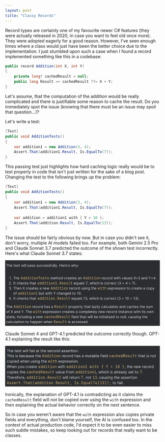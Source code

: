 ```yaml
---
layout: post
title: "Classy Records"
---
```


Record types are certainly one of my favourite newer C# features (they were actually released in 2020, in case you want to feel old once more). They were adopted eagerly for a good reason. However, I've seen enough times where a class would just have been the better choice due to the implementation. I just stumbled upon such a case when I found a record implemented something like this in a codebase:

```csharp
public record Addition(int X, int Y)
{
    private long? cachedResult = null;
    public long Result => cachedResult ??= X + Y;
}
```

Let's assume, that the computation of the addition would be really complicated and there is justifiable some reason to cache the result. Do you immediately spot the issue (knowing that there must be an issue may spoil that question...)?

Let's write a test:

```csharp
[Test]
public void AdditionTests()
{
    var addition1 = new Addition(3, 4);
    Assert.That(addition1.Result, Is.EqualTo(7));
}
```

This passing test just highlights how hard caching logic really would be to test properly in code that isn't just written for the sake of a blog post. Changing the test to the following brings up the problem:

```csharp
[Test]
public void AdditionTests()
{
    var addition1 = new Addition(3, 4);
    Assert.That(addition1.Result, Is.EqualTo(7));

    var addition = addition1 with { Y = 10 };
    Assert.That(addition.Result, Is.EqualTo(13));
}
```

The issue should be fairly obvious by now. But in case you didn't see it, don't worry, multiple AI models failed too. For example, both Gemini 2.5 Pro and Claude Sonnet 3.7 predicted the outcome of the shown test incorrectly. Here's what Claude Sonnet 3.7 states:

![Claude Sonnet 3.7's Answer](/assets/claude-sonnet-3-7.png)

Claude Sonnet 4 and GPT-4.1 predicted the outcome correctly though. GPT-4.1 explaining the result like this:

![GPT-4.1's Answer](/assets/gpt-4-1.png)

Ironically, the explanation of GPT-4.1 is contradicting as it claims the `cachedResult` field will not be copied over using the `with` expression and then explaining the actual behavior correctly on the next sentence. 

So in case you weren't aware that the `with` expression also copies private fields and everything, don't blame yourself, the AI is confused too. In the context of actual production code, I'd expect it to be even easier to miss such subtle mistakes, so keep looking out for records that really want to be classes.